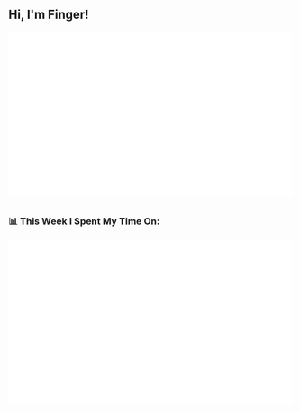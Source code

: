 <h2> Hi, I'm Finger!</h2>

<img align="right" src="https://raw.githubusercontent.com/spianmo/github-stats/master/generated/overview.svg#gh-light-mode-only">

<!-- <img align="right" height="160em" src="https://github-readme-stats-eight-theta.vercel.app/api/top-langs/?username=spianmo&layout=compact&langs_count=8&theme=algolia"/>	 -->
	
```go
package main

type Me struct {
	Name   string
	Job    string
	Code   string
	Skills string
}

func main() {
	me := &Me{
		Name:   "Finger",
		Job:    "Client-side Engineer",
		Code:   "Java and C++ and Others",
		Skills: "Android Security NLP ^o^",
	}
	_ = me
}
```


<h3>📊 This Week I Spent My Time On:</h3>
<img align='right' src="https://raw.githubusercontent.com/spianmo/github-stats/master/generated/languages.svg#gh-light-mode-only">

<!--START_SECTION:waka-->

```txt
C++                    18 hrs 39 mins  █████████▓░░░░░░░░░░░░░░░   38.75 %
CMake                  13 hrs 21 mins  ███████░░░░░░░░░░░░░░░░░░   27.74 %
Java                   7 hrs 34 mins   ████░░░░░░░░░░░░░░░░░░░░░   15.72 %
ObjectiveC             3 hrs 34 mins   ██░░░░░░░░░░░░░░░░░░░░░░░   07.41 %
XML                    45 mins         ▒░░░░░░░░░░░░░░░░░░░░░░░░   01.59 %
```

<!--END_SECTION:waka-->
